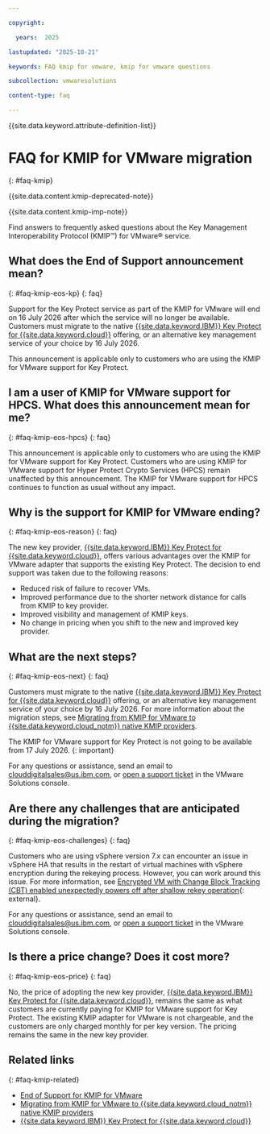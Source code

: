 ```yaml
---

copyright:

  years:  2025

lastupdated: "2025-10-21"

keywords: FAQ kmip for vmware, kmip for vmware questions

subcollection: vmwaresolutions

content-type: faq

---
```


{{site.data.keyword.attribute-definition-list}}

# FAQ for KMIP for VMware migration
{: #faq-kmip}



{{site.data.content.kmip-deprecated-note}}

{{site.data.content.kmip-imp-note}}

Find answers to frequently asked questions about the Key Management Interoperability Protocol (KMIP™) for VMware® service.

## What does the End of Support announcement mean?
{: #faq-kmip-eos-kp}
{: faq}

Support for the Key Protect service as part of the KMIP for VMware will end on 16 July 2026 after which the service will no longer be available. Customers must migrate to the native [{{site.data.keyword.IBM}} Key Protect for {{site.data.keyword.cloud}}](/docs/key-protect) offering, or an alternative key management service of your choice by 16 July 2026.

This announcement is applicable only to customers who are using the KMIP for VMware support for Key Protect.

## I am a user of KMIP for VMware support for HPCS. What does this announcement mean for me?
{: #faq-kmip-eos-hpcs}
{: faq}

This announcement is applicable only to customers who are using the KMIP for VMware support for Key Protect. Customers who are using KMIP for VMware support for Hyper Protect Crypto Services (HPCS) remain unaffected by this announcement. The KMIP for VMware support for HPCS continues to function as usual without any impact.

## Why is the support for KMIP for VMware ending?
{: #faq-kmip-eos-reason}
{: faq}

The new key provider, [{{site.data.keyword.IBM}} Key Protect for {{site.data.keyword.cloud}}](/docs/key-protect), offers various advantages over the KMIP for VMware adapter that supports the existing Key Protect. The decision to end support was taken due to the following reasons:

* Reduced risk of failure to recover VMs.
* Improved performance due to the shorter network distance for calls from KMIP to key provider.
* Improved visibility and management of KMIP keys.
* No change in pricing when you shift to the new and improved key provider.

## What are the next steps?
{: #faq-kmip-eos-next}
{: faq}

Customers must migrate to the native [{{site.data.keyword.IBM}} Key Protect for {{site.data.keyword.cloud}}](/docs/key-protect) offering, or an alternative key management service of your choice by 16 July 2026. For more information about the migration steps, see [Migrating from KMIP for VMware to {{site.data.keyword.cloud_notm}} native KMIP providers](/docs/vmwaresolutions?topic=vmwaresolutions-kmip_migration).

The KMIP for VMware support for Key Protect is not going to be available from 17 July 2026.
{: important}

For any questions or assistance, send an email to clouddigitalsales@us.ibm.com, or [open a support ticket](/docs/vmwaresolutions?topic=vmwaresolutions-trbl_support) in the VMware Solutions console.

## Are there any challenges that are anticipated during the migration?
{: #faq-kmip-eos-challenges}
{: faq}

Customers who are using vSphere version 7.x can encounter an issue in vSphere HA that results in the restart of virtual machines with vSphere encryption during the rekeying process. However, you can work around this issue. For more information, see [Encrypted VM with Change Block Tracking (CBT) enabled unexpectedly powers off after shallow rekey operation](https://knowledge.broadcom.com/external/article?articleNumber=387897){: external}.

For any questions or assistance, send an email to clouddigitalsales@us.ibm.com, or [open a support ticket](/docs/vmwaresolutions?topic=vmwaresolutions-trbl_support) in the VMware Solutions console.

## Is there a price change? Does it cost more?
{: #faq-kmip-eos-price}
{: faq}

No, the price of adopting the new key provider, [{{site.data.keyword.IBM}} Key Protect for {{site.data.keyword.cloud}}](/docs/key-protect), remains the same as what customers are currently paying for KMIP for VMware support for Key Protect. The existing KMIP adapter for VMware is not chargeable, and the customers are only charged monthly for per key version. The pricing remains the same in the new key provider.

## Related links
{: #faq-kmip-related}

* [End of Support for KMIP for VMware](/docs/vmwaresolutions?topic=vmwaresolutions-eos-kmip)
* [Migrating from KMIP for VMware to {{site.data.keyword.cloud_notm}} native KMIP providers](/docs/vmwaresolutions?topic=vmwaresolutions-kmip_migration)
* [{{site.data.keyword.IBM}} Key Protect for {{site.data.keyword.cloud}}](/docs/key-protect)
